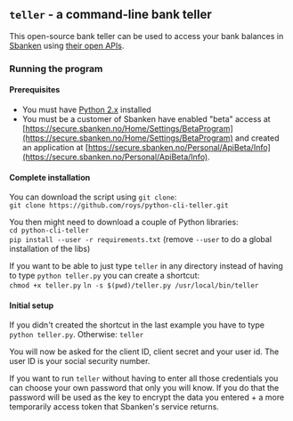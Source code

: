 ## `teller` - a command-line bank teller
This open-source bank teller can be used to access your bank balances in [Sbanken](https://sbanken.no) using [their open APIs](https://utvikler.sbanken.no/).

### Running the program
#### Prerequisites
 - You must have [Python 2.x](https://www.python.org/) installed
 - You must be a customer of Sbanken have enabled "beta" access at [https://secure.sbanken.no/Home/Settings/BetaProgram](https://secure.sbanken.no/Home/Settings/BetaProgram) and created an application at [https://secure.sbanken.no/Personal/ApiBeta/Info](https://secure.sbanken.no/Personal/ApiBeta/Info).
#### Complete installation
You can download the script using `git clone`:  
`git clone https://github.com/roys/python-cli-teller.git`

You then might need to download a couple of Python libraries:  
`cd python-cli-teller`  
`pip install --user -r requirements.txt` (remove `--user` to do a global installation of the libs)  

If you want to be able to just type `teller` in any directory instead of having to type `python teller.py` you can create a shortcut:  
`chmod +x teller.py`
`ln -s $(pwd)/teller.py /usr/local/bin/teller`

#### Initial setup
If you didn't created the shortcut in the last example you have to type `python teller.py`. Otherwise:
`teller`

You will now be asked for the client ID, client secret and your user id. The user ID is your social security number.

If you want to run `teller` without having to enter all those credentials you can choose your own password that only you will know. If you do that the password will be used as the key to encrypt the data you entered + a more temporarily access token that Sbanken's service returns.
